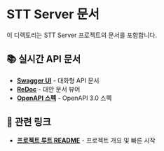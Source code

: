 # STT Server 문서

이 디렉토리는 STT Server 프로젝트의 문서를 포함합니다.

## 📚 실시간 API 문서

- **[Swagger UI](http://localhost:7926/docs)** - 대화형 API 문서
- **[ReDoc](http://localhost:7926/redoc)** - 대안 문서 뷰어  
- **[OpenAPI 스펙](http://localhost:7926/openapi.json)** - OpenAPI 3.0 스펙

## 🔗 관련 링크

- **[프로젝트 루트 README](../README.md)** - 프로젝트 개요 및 빠른 시작 